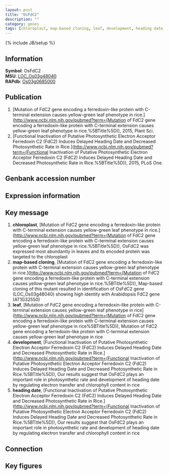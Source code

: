 ```yaml
---
layout: post
title: "OsFdC2"
description: ""
category: genes
tags: [chloroplast, map-based cloning, leaf, development, heading date, Gene]
---
```

{% include JB/setup %}

## Information
__Symbol__: OsFdC2  
__MSU__: [LOC_Os03g48040](http://rice.plantbiology.msu.edu/cgi-bin/ORF_infopage.cgi?orf=LOC_Os03g48040)  
__RAPdb__: [Os03g0685000](http://rapdb.dna.affrc.go.jp/viewer/gbrowse_details/irgsp1?name=Os03g0685000)  

## Publication
1. [Mutation of FdC2 gene encoding a ferredoxin-like protein with C-terminal extension causes yellow-green leaf phenotype in rice.](http://www.ncbi.nlm.nih.gov/pubmed?term=(Mutation of FdC2 gene encoding a ferredoxin-like protein with C-terminal extension causes yellow-green leaf phenotype in rice.%5BTitle%5D)), 2015, Plant Sci.
2. [Functional Inactivation of Putative Photosynthetic Electron Acceptor Ferredoxin C2 (FdC2) Induces Delayed Heading Date and Decreased Photosynthetic Rate in Rice.](http://www.ncbi.nlm.nih.gov/pubmed?term=(Functional Inactivation of Putative Photosynthetic Electron Acceptor Ferredoxin C2 (FdC2) Induces Delayed Heading Date and Decreased Photosynthetic Rate in Rice.%5BTitle%5D)), 2015, PLoS One.

## Genbank accession number

## Expression information

## Key message
1. __chloroplast__, [Mutation of FdC2 gene encoding a ferredoxin-like protein with C-terminal extension causes yellow-green leaf phenotype in rice.](http://www.ncbi.nlm.nih.gov/pubmed?term=(Mutation of FdC2 gene encoding a ferredoxin-like protein with C-terminal extension causes yellow-green leaf phenotype in rice.%5BTitle%5D)),  OsFdC2 was expressed most abundantly in leaves and its encoded protein was targeted to the chloroplast
2. __map-based cloning__, [Mutation of FdC2 gene encoding a ferredoxin-like protein with C-terminal extension causes yellow-green leaf phenotype in rice.](http://www.ncbi.nlm.nih.gov/pubmed?term=(Mutation of FdC2 gene encoding a ferredoxin-like protein with C-terminal extension causes yellow-green leaf phenotype in rice.%5BTitle%5D)),  Map-based cloning of this mutant resulted in identification of OsFdC2 gene (LOC_Os03g48040) showing high identity with Arabidopsis FdC2 gene (AT1G32550)
3. __leaf__, [Mutation of FdC2 gene encoding a ferredoxin-like protein with C-terminal extension causes yellow-green leaf phenotype in rice](http://www.ncbi.nlm.nih.gov/pubmed?term=(Mutation of FdC2 gene encoding a ferredoxin-like protein with C-terminal extension causes yellow-green leaf phenotype in rice%5BTitle%5D)), Mutation of FdC2 gene encoding a ferredoxin-like protein with C-terminal extension causes yellow-green leaf phenotype in rice
4. __development__, [Functional Inactivation of Putative Photosynthetic Electron Acceptor Ferredoxin C2 (FdC2) Induces Delayed Heading Date and Decreased Photosynthetic Rate in Rice.](http://www.ncbi.nlm.nih.gov/pubmed?term=(Functional Inactivation of Putative Photosynthetic Electron Acceptor Ferredoxin C2 (FdC2) Induces Delayed Heading Date and Decreased Photosynthetic Rate in Rice.%5BTitle%5D)),  Our results suggest that OsFdC2 plays an important role in photosynthetic rate and development of heading date by regulating electron transfer and chlorophyll content in rice
5. __heading date__, [Functional Inactivation of Putative Photosynthetic Electron Acceptor Ferredoxin C2 (FdC2) Induces Delayed Heading Date and Decreased Photosynthetic Rate in Rice.](http://www.ncbi.nlm.nih.gov/pubmed?term=(Functional Inactivation of Putative Photosynthetic Electron Acceptor Ferredoxin C2 (FdC2) Induces Delayed Heading Date and Decreased Photosynthetic Rate in Rice.%5BTitle%5D)),  Our results suggest that OsFdC2 plays an important role in photosynthetic rate and development of heading date by regulating electron transfer and chlorophyll content in rice

## Connection

## Key figures


